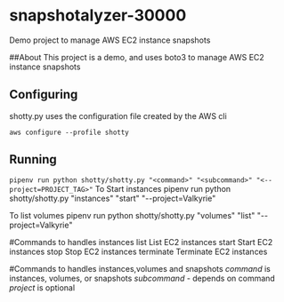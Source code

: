 # snapshotalyzer-30000
Demo project to manage AWS EC2 instance snapshots 


##About
This project is a demo, and uses boto3 to manage AWS EC2 instance snapshots

## Configuring

shotty.py uses the configuration file created by the AWS cli 

`aws configure --profile shotty`


## Running

`pipenv run python shotty/shotty.py "<command>" "<subcommand>" "<--project=PROJECT_TAG>"`
 To Start instances
 pipenv run python shotty/shotty.py "instances" "start" "--project=Valkyrie"
 
 To list volumes
  pipenv run python shotty/shotty.py "volumes" "list" "--project=Valkyrie"
  
  

#Commands to handles instances
 list       List EC2 instances
 start      Start EC2 instances
 stop       Stop EC2 instances
 terminate  Terminate EC2 instances

 
#Commands to handles instances,volumes and snapshots
*command* is instances, volumes, or snapshots
*subcommand* - depends on command
*project* is optional